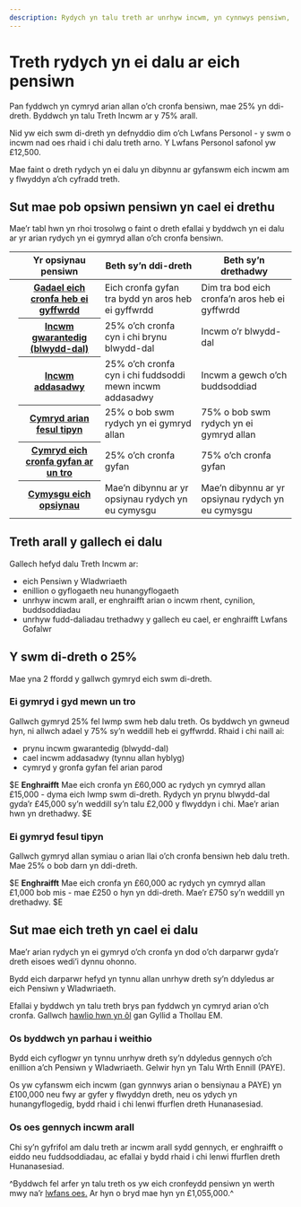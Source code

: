 ```yaml
---
description: Rydych yn talu treth ar unrhyw incwm, yn cynnwys pensiwn, sydd dros eich Lwfans Personol di-dreth.
---
```


# Treth rydych yn ei dalu ar eich pensiwn

Pan fyddwch yn cymryd arian allan o’ch cronfa bensiwn, mae 25% yn ddi-dreth. Byddwch yn talu Treth Incwm ar y 75% arall.

Nid yw eich swm di-dreth yn defnyddio dim o’ch Lwfans Personol - y swm o incwm nad oes rhaid i chi dalu treth arno. Y Lwfans Personol safonol yw £12,500.

Mae faint o dreth rydych yn ei dalu yn dibynnu ar gyfanswm eich incwm am y flwyddyn a’ch cyfradd treth.

## Sut mae pob opsiwn pensiwn yn cael ei drethu

Mae’r tabl hwn yn rhoi trosolwg o faint o dreth efallai y byddwch yn ei dalu ar yr arian rydych yn ei gymryd allan o’ch cronfa bensiwn.

<div class="ga-options-table">
  <table class="options-table">
    <thead>
      <tr>
        <th scope="col" style="width:auto;"></th>
        <th scope="col">
        Yr opsiynau pensiwn
        </th>
        <th scope="col">
          Beth sy’n ddi-dreth
        </th>
        <th scope="col">
          Beth sy’n drethadwy
        </th>
      </tr>
    </thead>
    <tbody>
      <tr>
        <td style="width:auto;">
          <span class="circle circle--s circle--leave-pot-untouched"></span>
        </td>
        <th scope="row">
          <a href="/cy/leave-pot-untouched">Gadael eich cronfa heb ei gyffwrdd</a>
        </th>
        <td>
          Eich cronfa gyfan tra bydd yn aros heb ei gyffwrdd
        </td>
        <td>
          Dim tra bod eich cronfa’n aros heb ei gyffwrdd
        </td>
      </tr>
      <tr>
        <td style="width:auto;">
          <span class="circle circle--s circle--guaranteed-income"></span>
        </td>
        <th scope="row">
          <a href="/cy/guaranteed-income">Incwm gwarantedig (blwydd-dal)</a>
        </th>
        <td>
          25% o’ch cronfa cyn i chi brynu blwydd-dal
        </td>
        <td>
          Incwm o’r blwydd-dal
        </td>
      </tr>
      <tr>
        <td style="width:auto;">
          <span class="circle circle--s circle--adjustable-income"></span>
        </td>
        <th scope="row">
          <a href="/cy/adjustable-income">Incwm addasadwy</a>
        </th>
        <td>
          25% o’ch cronfa cyn i chi fuddsoddi mewn incwm addasadwy
        </td>
        <td>
          Incwm a gewch o’ch buddsoddiad
        </td>
      </tr>
      <tr>
        <td style="width:auto;">
          <span class="circle circle--s circle--take-cash-in-chunks"></span>
        </td>
        <th scope="row">
          <a href="/cy/take-cash-in-chunks">Cymryd arian fesul tipyn</a>
        </th>
        <td>
          25% o bob swm rydych yn ei gymryd allan
        </td>
        <td>
          75% o bob swm rydych yn ei gymryd allan
        </td>
      </tr>
      <tr>
        <td style="width:auto;">
          <span class="circle circle--s circle--take-whole-pot"></span>
        </td>
        <th scope="row">
          <a href="/cy/take-whole-pot">Cymryd eich cronfa gyfan ar un tro</a>
        </th>
        <td>
          25% o’ch cronfa gyfan
        </td>
        <td>
          75% o’ch cronfa gyfan
        </td>
      </tr>
      <tr>
        <td style="width:auto;">
          <span class="circle circle--s circle--mix-options"></span>
        </td>
        <th scope="row">
          <a href="/cy/mix-options">Cymysgu eich opsiynau</a>
        </th>
        <td>
          Mae’n dibynnu ar yr opsiynau rydych yn eu cymysgu
        </td>
        <td>
          Mae’n dibynnu ar yr opsiynau rydych yn eu cymysgu
        </td>
      </tr>
    </tbody>
  </table>
</div>

## Treth arall y gallech ei dalu

Gallech hefyd dalu Treth Incwm ar:

- eich Pensiwn y Wladwriaeth
- enillion o gyflogaeth neu hunangyflogaeth
- unrhyw incwm arall, er enghraifft arian o incwm rhent, cynilion, buddsoddiadau
- unrhyw fudd-daliadau trethadwy y gallech eu cael, er enghraifft Lwfans Gofalwr

## Y swm di-dreth o 25%
Mae yna 2 ffordd y gallwch gymryd eich swm di-dreth.

### Ei gymryd i gyd mewn un tro
Gallwch gymryd 25% fel lwmp swm heb dalu treth. Os byddwch yn gwneud hyn, ni allwch adael y 75% sy’n weddill heb ei gyffwrdd. Rhaid i chi naill ai:

- prynu incwm gwarantedig (blwydd-dal)
- cael incwm addasadwy (tynnu allan hyblyg)
- cymryd y gronfa gyfan fel arian parod

$E
**Enghraifft**
Mae eich cronfa yn £60,000 ac rydych yn cymryd allan £15,000 - dyma eich lwmp swm di-dreth.
Rydych yn prynu blwydd-dal gyda’r £45,000 sy’n weddill sy’n talu £2,000 y flwyddyn i chi.
Mae’r arian hwn yn drethadwy.
$E

### Ei gymryd fesul tipyn
Gallwch gymryd allan symiau o arian llai o’ch cronfa bensiwn heb dalu treth. Mae 25% o bob darn yn ddi-dreth.

$E
**Enghraifft**
Mae eich cronfa yn £60,000 ac rydych yn cymryd allan £1,000 bob mis - mae £250 o hyn yn ddi-dreth. Mae’r £750 sy’n weddill yn drethadwy.
$E

## Sut mae eich treth yn cael ei dalu

Mae’r arian rydych yn ei gymryd o’ch cronfa yn dod o’ch darparwr gyda’r dreth eisoes wedi’i dynnu ohonno.

Bydd eich darparwr hefyd yn tynnu allan unrhyw dreth sy’n ddyledus ar eich Pensiwn y Wladwriaeth.

Efallai y byddwch yn talu treth brys pan fyddwch yn cymryd arian o’ch cronfa. Gallwch [hawlio hwn yn ôl](https://www.gov.uk/claim-tax-refund/you-get-a-pension) gan Gyllid a Thollau EM.

### Os byddwch yn parhau i weithio
Bydd eich cyflogwr yn tynnu unrhyw dreth sy’n ddyledus gennych o’ch enillion a’ch Pensiwn y Wladwriaeth. Gelwir hyn yn Talu Wrth Ennill (PAYE).

Os yw cyfanswm eich incwm (gan gynnwys arian o bensiynau a PAYE) yn £100,000 neu fwy ar gyfer y flwyddyn dreth, neu os ydych yn hunangyflogedig, bydd rhaid i chi lenwi ffurflen dreth Hunanasesiad.

### Os oes gennych incwm arall
Chi sy’n gyfrifol am dalu treth ar incwm arall sydd gennych, er enghraifft o eiddo neu fuddsoddiadau, ac efallai y bydd rhaid i chi lenwi ffurflen dreth Hunanasesiad.

^Byddwch fel arfer yn talu treth os yw eich cronfeydd pensiwn yn werth mwy na’r [lwfans oes.](https://www.gov.uk/tax-on-your-private-pension/lifetime-allowance) Ar hyn o bryd mae hyn yn £1,055,000.^

